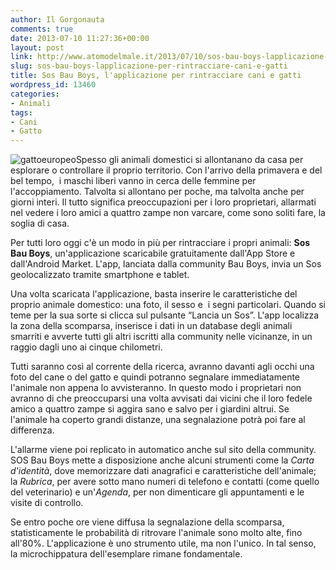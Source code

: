 ```yaml
---
author: Il Gorgonauta
comments: true
date: 2013-07-10 11:27:36+00:00
layout: post
link: http://www.atomodelmale.it/2013/07/10/sos-bau-boys-lapplicazione-per-rintracciare-cani-e-gatti/
slug: sos-bau-boys-lapplicazione-per-rintracciare-cani-e-gatti
title: Sos Bau Boys, l'applicazione per rintracciare cani e gatti
wordpress_id: 13460
categories:
- Animali
tags:
- Cani
- Gatto
---
```


![gattoeuropeo](http://www.atomodelmale.it/wp-content/uploads/2013/07/gattoeuropeo-300x169.jpg)Spesso gli animali domestici si allontanano da casa per esplorare o controllare il proprio territorio. Con l'arrivo della primavera e del bel tempo,  i maschi liberi vanno in cerca delle femmine per l'accoppiamento. Talvolta si allontano per poche, ma talvolta anche per giorni interi. Il tutto significa preoccupazioni per i loro proprietari, allarmati nel vedere i loro amici a quattro zampe non varcare, come sono soliti fare, la soglia di casa.

Per tutti loro oggi c'è un modo in più per rintracciare i propri animali: **Sos Bau Boys**, un'applicazione scaricabile gratuitamente dall'App Store e dall'Android Market. L'app, lanciata dalla community Bau Boys, invia un Sos geolocalizzato tramite smartphone e tablet.

Una volta scaricata l'applicazione, basta inserire le caratteristiche del proprio animale domestico: una foto, il sesso e  i segni particolari. Quando si teme per la sua sorte si clicca sul pulsante “Lancia un Sos”. L'app localizza la zona della scomparsa, inserisce i dati in un database degli animali smarriti e avverte tutti gli altri iscritti alla community nelle vicinanze, in un raggio dagli uno ai cinque chilometri.


Tutti saranno così al corrente della ricerca, avranno davanti agli occhi una foto del cane o del gatto e quindi potranno segnalare immediatamente l'animale non appena lo avvisteranno. In questo modo i proprietari non avranno di che preoccuparsi una volta avvisati dai vicini che il loro fedele amico a quattro zampe si aggira sano e salvo per i giardini altrui. Se l'animale ha coperto grandi distanze, una segnalazione potrà poi fare al differenza.

L'allarme viene poi replicato in automatico anche sul sito della community. SOS Bau Boys mette a disposizione anche alcuni strumenti come la _Carta d'identità_, dove memorizzare dati anagrafici e caratteristiche dell'animale; la _Rubrica_, per avere sotto mano numeri di telefono e contatti (come quello del veterinario) e un'_Agenda_, per non dimenticare gli appuntamenti e le visite di controllo.

Se entro poche ore viene diffusa la segnalazione della scomparsa, statisticamente le probabilità di ritrovare l'animale sono molto alte, fino all'80%. L'applicazione è uno strumento utile, ma non l'unico. In tal senso, la microchippatura dell'esemplare rimane fondamentale.
